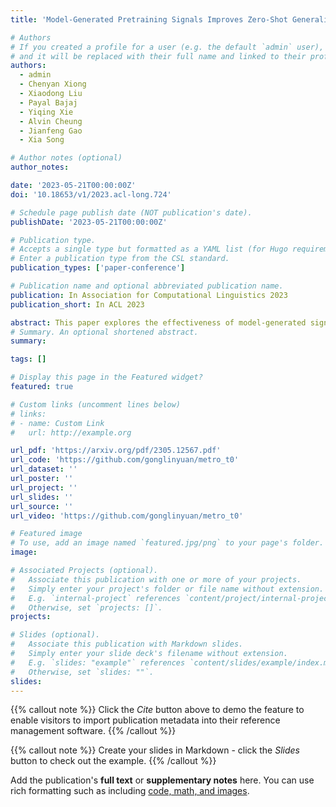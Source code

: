 ```yaml
---
title: 'Model-Generated Pretraining Signals Improves Zero-Shot Generalization of Text-to-Text Transformers'

# Authors
# If you created a profile for a user (e.g. the default `admin` user), write the username (folder name) here
# and it will be replaced with their full name and linked to their profile.
authors:
  - admin
  - Chenyan Xiong
  - Xiaodong Liu
  - Payal Bajaj
  - Yiqing Xie
  - Alvin Cheung
  - Jianfeng Gao
  - Xia Song

# Author notes (optional)
author_notes:

date: '2023-05-21T00:00:00Z'
doi: '10.18653/v1/2023.acl-long.724'

# Schedule page publish date (NOT publication's date).
publishDate: '2023-05-21T00:00:00Z'

# Publication type.
# Accepts a single type but formatted as a YAML list (for Hugo requirements).
# Enter a publication type from the CSL standard.
publication_types: ['paper-conference']

# Publication name and optional abbreviated publication name.
publication: In Association for Computational Linguistics 2023
publication_short: In ACL 2023

abstract: This paper explores the effectiveness of model-generated signals in improving zero-shot generalization of text-to-text Transformers such as T5. We study various designs to pretrain T5 using an auxiliary model to construct more challenging token replacements for the main model to denoise. Key aspects under study include the decoding target, the location of the RTD head, and the masking pattern. Based on these studies, we develop a new model, METRO-T0, which is pretrained using the redesigned ELECTRA-Style pretraining strategies and then prompt-finetuned on a mixture of NLP tasks. METRO-T0 outperforms all similar-sized baselines on prompted NLP benchmarks, such as _T0 Eval_ and MMLU, and rivals the state-of-the-art T0-11B model with only **8%** of its parameters. Our analysis on model’s neural activation and parameter sensitivity reveals that the effectiveness of METRO-T0 stems from more balanced contribution of parameters and better utilization of their capacity. The code and model checkpoints are available at [https://github.com/gonglinyuan/metro_t0](https://github.com/gonglinyuan/metro_t0). 
# Summary. An optional shortened abstract.
summary: 

tags: []

# Display this page in the Featured widget?
featured: true

# Custom links (uncomment lines below)
# links:
# - name: Custom Link
#   url: http://example.org

url_pdf: 'https://arxiv.org/pdf/2305.12567.pdf'
url_code: 'https://github.com/gonglinyuan/metro_t0'
url_dataset: ''
url_poster: ''
url_project: ''
url_slides: ''
url_source: ''
url_video: 'https://github.com/gonglinyuan/metro_t0'

# Featured image
# To use, add an image named `featured.jpg/png` to your page's folder.
image:

# Associated Projects (optional).
#   Associate this publication with one or more of your projects.
#   Simply enter your project's folder or file name without extension.
#   E.g. `internal-project` references `content/project/internal-project/index.md`.
#   Otherwise, set `projects: []`.
projects:

# Slides (optional).
#   Associate this publication with Markdown slides.
#   Simply enter your slide deck's filename without extension.
#   E.g. `slides: "example"` references `content/slides/example/index.md`.
#   Otherwise, set `slides: ""`.
slides:
---
```


{{% callout note %}}
Click the _Cite_ button above to demo the feature to enable visitors to import publication metadata into their reference management software.
{{% /callout %}}

{{% callout note %}}
Create your slides in Markdown - click the _Slides_ button to check out the example.
{{% /callout %}}

Add the publication's **full text** or **supplementary notes** here. You can use rich formatting such as including [code, math, and images](https://docs.hugoblox.com/content/writing-markdown-latex/).
